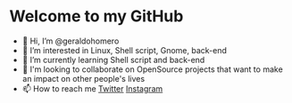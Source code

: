 # Welcome to my GitHub

- 👋 Hi, I’m @geraldohomero
- 👀 I’m interested in Linux, Shell script, Gnome, back-end
- 🌱 I’m currently learning Shell script and back-end
- 💞️ I'm looking to collaborate on OpenSource projects that want to make an impact on other people's lives 
- 📫 How to reach me [Twitter](https://twiter.com/geraldohomero) [Instagram](https://www.instagram.com/geraldohomero/?theme=dark)

<!---
geraldohomero/geraldohomero is a ✨ special ✨ repository because its `README.md` (this file) appears on your GitHub profile.
You can click the Preview link to take a look at your changes.
--->
